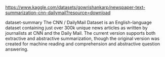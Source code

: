 https://www.kaggle.com/datasets/gowrishankarp/newspaper-text-summarization-cnn-dailymail?resource=download



dataset-summary
The CNN / DailyMail Dataset is an English-language dataset containing just over 300k unique news articles as written by journalists at CNN and the Daily Mail. The current version supports both extractive and abstractive summarization, though the original version was created for machine reading and comprehension and abstractive question answering.